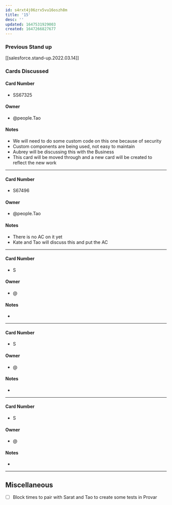 ```yaml
---
id: s4rxt4j06zrx5vu16oszh8m
title: '15'
desc: ''
updated: 1647531929003
created: 1647266827677
---
```


### Previous Stand up
[[salesforce.stand-up.2022.03.14]]

### Cards Discussed 
#### Card Number
- SS67325
#### Owner
- @people.Tao 
#### Notes
- We will need to do some custom code on this one because of security  
- Custom components are being used, not easy to maintain
- Aubrey will be discussing this with the Business 
- This card will be moved through and a new card will be created to reflect the new work
---
#### Card Number
- S67496
#### Owner
- @people.Tao 
#### Notes
- There is no AC on it yet
- Kate and Tao will discuss this and put the AC 
---
#### Card Number
- S
#### Owner
- @ 
#### Notes
- 
---
#### Card Number
- S
#### Owner
- @ 
#### Notes
-
---
#### Card Number
- S
#### Owner
- @ 
#### Notes
-
---
## Miscellaneous
- [ ] Block times to pair with Sarat and Tao to create some tests in Provar 
